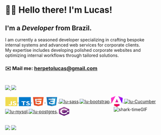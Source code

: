 # 🖖🏻 Hello there! I'm **Lucas**!
## I'm a *Developer* from Brazil.
I am currently a seasoned developer specializing in crafting bespoke internal systems and advanced web services for corporate clients. <br>
My expertise includes developing polished corporate websites and optimizing internal workflows through tailored solutions.



### ✉️ Mail me: herpetolucas@gmail.com
#

<div>
  <a href="https://github.com/LuckShark">
  <img height="160em" src="https://github-readme-stats.vercel.app/api?username=LuckShark&show_icons=true&theme=dracula&include_all_commits=true&count_private=true"/>
  <img height="160em" src="https://github-readme-stats.vercel.app/api/top-langs/?username=LuckShark&layout=compact&langs_count=7&theme=dracula"/>
</div>
  
<div style="display: inline_block"><br>
  <img align="center" alt="lu-Js" height="30" width="40" src="https://raw.githubusercontent.com/devicons/devicon/master/icons/javascript/javascript-plain.svg">
    <img align="center" alt="lu-Ts" height="30" width="40" src="https://raw.githubusercontent.com/devicons/devicon/master/icons/typescript/typescript-plain.svg">
  <img align="center" alt="lu-HTML" height="30" width="40" src="https://raw.githubusercontent.com/devicons/devicon/master/icons/html5/html5-original.svg">
  <img align="center" alt="lu-CSS" height="30" width="40" src="https://raw.githubusercontent.com/devicons/devicon/master/icons/css3/css3-original.svg">
    <img align="center" alt="lu-sass" height="35" width="40" src="https://cdn.jsdelivr.net/gh/devicons/devicon/icons/sass/sass-original.svg" />
  <img align="center" alt="lu-bootstrap" height="35" width="40" src="https://cdn.jsdelivr.net/gh/devicons/devicon/icons/bootstrap/bootstrap-original.svg" />
   <img align="center" alt="lu-React" height="35" width="40" src="https://raw.githubusercontent.com/devicons/devicon/master/icons/angular/angular-original.svg">
  <img align="center" alt="lu-Cucumber" height="30" width="40" src="https://cdn.jsdelivr.net/gh/devicons/devicon/icons/cucumber/cucumber-plain.svg">
  <img align="center" alt="lu-mysql" height="30" width="40" src="https://cdn.jsdelivr.net/gh/devicons/devicon/icons/mysql/mysql-original.svg">
  <img align="center" alt="lu-postgres" height="30" width="40" src="https://cdn.jsdelivr.net/gh/devicons/devicon/icons/postgresql/postgresql-original.svg">
<!--   <img align="center" alt="lu-Python" height="30" width="40" src="https://raw.githubusercontent.com/devicons/devicon/master/icons/python/python-original.svg"> -->
  <img align="center" alt="lu-Csharp" height="30" width="40" src="https://raw.githubusercontent.com/devicons/devicon/master/icons/csharp/csharp-original.svg"> 
  <img align="right" alt="shark-timeGIF" height="150" width="150" src="https://cdnb.artstation.com/p/assets/images/images/038/456/781/original/noel-bellett-project-shark-gif-04-export-draft.gif?1623153583">
</div>
  
##
  
 <div>
  
 	
  <a href = "mailto:herpetolucas@gmail.com"><img src="https://img.shields.io/badge/Gmail-D14836?style=for-the-badge&logo=gmail&logoColor=white" target="_blank"></a>
  <a href="https://www.linkedin.com/in/lucas-ara%C3%BAjo-8b397a1b9/" target="_blank"><img src="https://img.shields.io/badge/-LinkedIn-%230077B5?style=for-the-badge&logo=linkedin&logoColor=white" target="_blank"></a> 
   
 </div>
